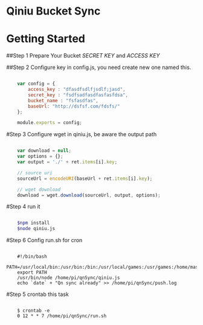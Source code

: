# Qiniu Bucket Sync

Getting Started
===============
##Step 1 Prepare Your Bucket *SECRET KEY* and *ACCESS KEY*

##Step 2 Configure key in config.js, you need create new one named this.

```js

    var config = {
        access_key : "dfasdfsdlfjsdlf;jasd",
        secret_key : "fsdfsadfasdfasfasfdsa",
        bucket_name : "fsfasdfas",
        baseUrl: "http://dsfsf.com/fdsfs/"
    };

    module.exports = config;

```

#Step 3 Configure wget in qiniu.js, be aware the output path

```js

    var download = null;
    var options = {};
    var output = './' + ret.items[i].key;

    // source uri
    sourceUrl = encodeURI(baseUrl + ret.items[i].key);

    // wget download
    download = wget.download(sourceUrl, output, options);

```

#Step 4 run it

```bash

    $npm install
    $node qiniu.js

```

#Step 6 Config run.sh for cron

```shell

    #!/bin/bash
    PATH=/usr/local/bin:/usr/bin:/bin:/usr/local/games:/usr/games:/home/master/Scripts
    export PATH
    /usr/bin/node /home/pi/qnSync/qiniu.js
    echo `date` + "Qn sync already" >> /home/pi/qnSync/push.log

```

#Step 5 crontab this task

```shell

    $ crontab -e
    0 12 * * 7 /home/pi/qnSync/run.sh

```
